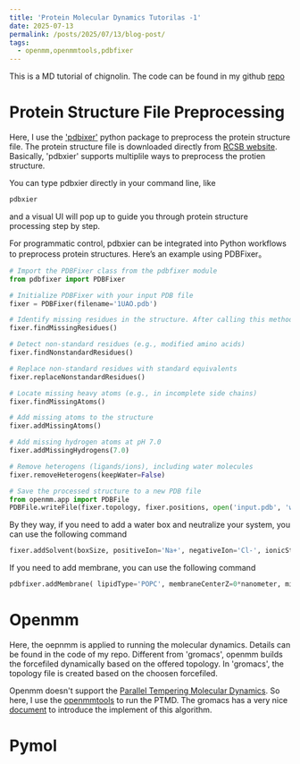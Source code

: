 ```yaml
---
title: 'Protein Molecular Dynamics Tutorilas -1'
date: 2025-07-13
permalink: /posts/2025/07/13/blog-post/
tags:
  - openmm,openmmtools,pdbfixer
---
```

This is a MD tutorial of chignolin. The code can be found in my github [repo](https://github.com/phyzyw/openmm-chignolin)

#  Protein Structure File Preprocessing

Here, I use the ['pdbixer'](https://github.com/openmm/pdbfixer) python package to preprocess the protein structure file. The protein structure file is downloaded directly from [RCSB website](https://www.rcsb.org/). Basically, 'pdbxier' supports multiplile ways to preprocess the protien structure.

You can type pdbxier directly in your command line, like
```bash
pdbxier
```
and a visual UI will pop up to guide you through protein structure processing step by step.

For programmatic control, pdbxier can be integrated into Python workflows to preprocess protein structures. Here’s an example using PDBFixer。
```python
# Import the PDBFixer class from the pdbfixer module
from pdbfixer import PDBFixer  

# Initialize PDBFixer with your input PDB file
fixer = PDBFixer(filename='1UAO.pdb')  

# Identify missing residues in the structure. After calling this method, the missing residue information will be stored in fixer.missingResidues
fixer.findMissingResidues()  

# Detect non-standard residues (e.g., modified amino acids)
fixer.findNonstandardResidues()  

# Replace non-standard residues with standard equivalents
fixer.replaceNonstandardResidues()  

# Locate missing heavy atoms (e.g., in incomplete side chains)
fixer.findMissingAtoms()  

# Add missing atoms to the structure
fixer.addMissingAtoms()  

# Add missing hydrogen atoms at pH 7.0
fixer.addMissingHydrogens(7.0)  

# Remove heterogens (ligands/ions), including water molecules
fixer.removeHeterogens(keepWater=False)  

# Save the processed structure to a new PDB file
from openmm.app import PDBFile
PDBFile.writeFile(fixer.topology, fixer.positions, open('input.pdb', 'w'))
```

By they way, if you need to add a water box and neutralize your system, you can use the following command 
```python
fixer.addSolvent(boxSize, positiveIon='Na+', negativeIon='Cl-', ionicStrength=0*molar)
```
If you need to add membrane, you can use the following command 
```python
pdbfixer.addMembrane( lipidType='POPC', membraneCenterZ=0*nanometer, minimumPadding=1*nanometer, positiveIon='Na+', negativeIon='Cl-', ionicStrength=0*molar)
```

# Openmm 
Here, the oepnmm is applied to running the molecular dynamics. Details can be found in the code of my repo. Different from 'gromacs', openmm builds the forcefiled dynamically based on the offered topology. In 'gromacs', the topology file is created based on the choosen forcefiled. 

Openmm doesn't support the [Parallel Tempering Molecular Dynamics](https://arxiv.org/abs/physics/0508111). So here, I use the [openmmtools](https://openmmtools.readthedocs.io/en/stable/index.html) to run the PTMD. The gromacs has a very nice [document](https://manual.gromacs.org/documentation/2019/reference-manual/algorithms/replica-exchange.html) to introduce the implement of this algorithm.


# Pymol
